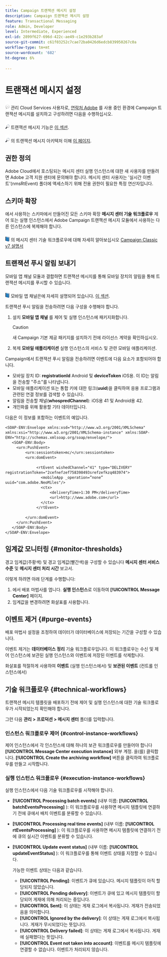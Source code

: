 ```yaml
---
title: Campaign 트랜잭션 메시지 설정
description: Campaign 트랜잭션 메시지 설정
feature: Transactional Messaging
role: Admin, Developer
level: Intermediate, Experienced
exl-id: 2899f627-696d-422c-ae49-c1e293b283af
source-git-commit: c61f03252c7cae72ba0426d6edcb839950267c0a
workflow-type: tm+mt
source-wordcount: '682'
ht-degree: 6%

---
```


# 트랜잭션 메시지 설정

![](../assets/do-not-localize/speech.png) 관리 Cloud Services 사용자로, [연락처 Adobe](../start/campaign-faq.md#support) 를 사용 중인 환경에 Campaign 트랜잭션 메시지를 설치하고 구성하려면 다음을 수행하십시오.

![](../assets/do-not-localize/glass.png) 트랜잭션 메시지 기능은 [이 섹션](../send/transactional.md).

![](../assets/do-not-localize/glass.png) 의 트랜잭션 메시지 아키텍처 이해 [이 페이지](../architecture/architecture.md#transac-msg-archi).

## 권한 정의

Adobe Cloud에서 호스팅되는 메시지 센터 실행 인스턴스에 대한 새 사용자를 만들려면 Adobe 고객 지원 센터에 문의해야 합니다. 메시지 센터 사용자는 &#39;실시간 이벤트&#39;(nmsRtEvent) 폴더에 액세스하기 위해 전용 권한이 필요한 특정 연산자입니다.

## 스키마 확장

에서 사용하는 스키마에서 만들어진 모든 스키마 확장 **메시지 센터 기술 워크플로우** 제어 또는 실행 인스턴스에서 Adobe Campaign 트랜잭션 메시지 모듈에서 사용하는 다른 인스턴스에 복제해야 합니다.

![](../assets/do-not-localize/book.png) 의 메시지 센터 기술 워크플로우에 대해 자세히 알아보십시오 [Campaign Classic v7 설명서](https://experienceleague.adobe.com/docs/campaign-classic/using/transactional-messaging/configure-transactional-messaging/additional-configurations.html#technical-workflows)

## 트랜잭션 푸시 알림 보내기

모바일 앱 채널 모듈과 결합하면 트랜잭션 메시지를 통해 모바일 장치의 알림을 통해 트랜잭션 메시지를 푸시할 수 있습니다.

![](../assets/do-not-localize/book.png) 모바일 앱 채널은에 자세히 설명되어 있습니다. [이 섹션](../send/push.md).

트랜잭션 푸시 알림을 전송하려면 다음 구성을 수행해야 합니다.

1. 설치 **모바일 앱 채널** 를 제어 및 실행 인스턴스에 패키지화합니다.

   >[!CAUTION]
   >
   >새 Campaign 기본 제공 패키지를 설치하기 전에 라이선스 계약을 확인하십시오.

1. 복제 **모바일 애플리케이션** 실행 인스턴스의 서비스 및 관련 모바일 애플리케이션.

Campaign에서 트랜잭션 푸시 알림을 전송하려면 이벤트에 다음 요소가 포함되어야 합니다.

* 모바일 장치 ID: **registrationId** Android 및 **deviceToken** iOS용. 이 ID는 알림을 전송할 &quot;주소&quot;를 나타냅니다.
* 모바일 애플리케이션 또는 통합 키에 대한 링크(**uuid**)을 클릭하여 응용 프로그램과 관련된 연결 정보를 검색할 수 있습니다.
* 알림을 전송할 채널(**whospredChannel**): iOS용 41 및 Android용 42.
* 개인화를 위해 활용할 기타 데이터입니다.

다음은 이 정보를 포함하는 이벤트의 예입니다.

```
<SOAP-ENV:Envelope xmlns:xsd="http://www.w3.org/2001/XMLSchema" xmlns:xsi="http://www.w3.org/2001/XMLSchema-instance" xmlns:SOAP-ENV="http://schemas.xmlsoap.org/soap/envelope/">
   <SOAP-ENV:Body>
     <urn:PushEvent>
         <urn:sessiontoken>mc/</urn:sessiontoken>
         <urn:domEvent>

              <rtEvent wishedChannel="41" type="DELIVERY" registrationToken="2cefnefzef758398493srefzefkzq483974">
                <mobileApp _operation=”none” uuid="com.adobe.NeoMiles"/>
                <ctx>
                    <deliveryTime>1:30 PM</deliveryTime>
                    <url>http://www.adobe.com</url>
                </ctx>
              </rtEvent>

         </urn:domEvent>
     </urn:PushEvent>           
   </SOAP-ENV:Body>
</SOAP-ENV:Envelope>
```

## 임계값 모니터링 {#monitor-thresholds}

경고 임계값(주황색) 및 경고 임계값(빨간색)을 구성할 수 있습니다 **메시지 센터 서비스 수준** 및 **메시지 센터 처리 시간** 보고서.

이렇게 하려면 아래 단계를 수행합니다:

1. 에서 배포 마법사를 엽니다. **실행 인스턴스**&#x200B;로 이동하여 **[!UICONTROL Message Center]** 페이지.
1. 임계값을 변경하려면 화살표를 사용합니다.


## 이벤트 제거 {#purge-events}

배포 마법사 설정을 조정하여 데이터가 데이터베이스에 저장되는 기간을 구성할 수 있습니다.

이벤트 제거는 **데이터베이스 정리** 기술 워크플로우입니다. 이 워크플로우는 수신 및 제어 인스턴스에 보관된 실행 인스턴스와 이벤트에 저장된 이벤트를 삭제합니다.

화살표를 적절하게 사용하여 **이벤트** (실행 인스턴스에서) 및 **보관된 이벤트** (컨트롤 인스턴스에서)


## 기술 워크플로우 {#technical-workflows}

트랜잭션 메시지 템플릿을 배포하기 전에 제어 및 실행 인스턴스에 대한 기술 워크플로우가 시작되었는지 확인해야 합니다.

그런 다음 **관리 > 프로덕션 > 메시지 센터** 폴더를 입력합니다.

### 인스턴스 워크플로우 제어 {#control-instance-workflows}

제어 인스턴스에서 각 인스턴스에 대해 하나의 보관 워크플로우를 만들어야 합니다 **[!UICONTROL Message Center execution instance]** 외부 계정. 을(를) 클릭합니다. **[!UICONTROL Create the archiving workflow]** 버튼을 클릭하여 워크플로우를 만들고 시작합니다.

### 실행 인스턴스 워크플로우 {#execution-instance-workflows}

실행 인스턴스에서 다음 기술 워크플로우를 시작해야 합니다.

* **[!UICONTROL Processing batch events]** (내부 이름: **[!UICONTROL batchEventsProcessing]** ): 이 워크플로우를 사용하면 메시지 템플릿에 연결하기 전에 큐에서 배치 이벤트를 분류할 수 있습니다.
* **[!UICONTROL Processing real time events]** (내부 이름: **[!UICONTROL rtEventsProcessing]** ): 이 워크플로우를 사용하면 메시지 템플릿에 연결하기 전에 큐의 실시간 이벤트를 분류할 수 있습니다.
* **[!UICONTROL Update event status]** (내부 이름: **[!UICONTROL updateEventStatus]** ): 이 워크플로우를 통해 이벤트 상태를 지정할 수 있습니다.

   가능한 이벤트 상태는 다음과 같습니다.

   * **[!UICONTROL Pending]**: 이벤트가 큐에 있습니다. 메시지 템플릿이 아직 할당되지 않았습니다.
   * **[!UICONTROL Pending delivery]**: 이벤트가 큐에 있고 메시지 템플릿이 할당되어 게재에 의해 처리되는 중입니다.
   * **[!UICONTROL Sent]**: 이 상태는 게재 로그에서 복사됩니다. 게재가 전송되었음을 의미합니다.
   * **[!UICONTROL Ignored by the delivery]**: 이 상태는 게재 로그에서 복사됩니다. 게재가 무시되었다는 뜻입니다.
   * **[!UICONTROL Delivery failed]**: 이 상태는 게재 로그에서 복사됩니다. 게재에 실패했다는 뜻입니다.
   * **[!UICONTROL Event not taken into account]**: 이벤트를 메시지 템플릿에 연결할 수 없습니다. 이벤트가 처리되지 않습니다.
